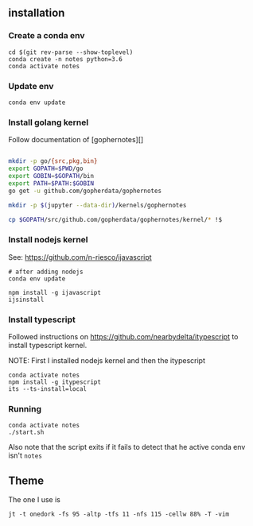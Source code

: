 ## installation

### Create a conda env


```
cd $(git rev-parse --show-toplevel)
conda create -n notes python=3.6
conda activate notes
```

### Update env

```
conda env update
```

### Install golang kernel

Follow documentation of [gophernotes][]

```sh

mkdir -p go/{src,pkg,bin}
export GOPATH=$PWD/go
export GOBIN=$GOPATH/bin
export PATH=$PATH:$GOBIN
go get -u github.com/gopherdata/gophernotes

mkdir -p $(jupyter --data-dir)/kernels/gophernotes

cp $GOPATH/src/github.com/gopherdata/gophernotes/kernel/* !$
```

### Install nodejs kernel

See: https://github.com/n-riesco/ijavascript

```shell
# after adding nodejs
conda env update

npm install -g ijavascript
ijsinstall
```


### Install typescript

Followed instructions on https://github.com/nearbydelta/itypescript to install
typescript kernel.

NOTE: First I installed nodejs kernel and then the itypescript

```shell
conda activate notes
npm install -g itypescript
its --ts-install=local
```

### Running

```
conda activate notes
./start.sh
```
Also note that the script exits if it fails to detect that he active conda env isn't `notes`

## Theme

The one I use is

```
jt -t onedork -fs 95 -altp -tfs 11 -nfs 115 -cellw 88% -T -vim
```
